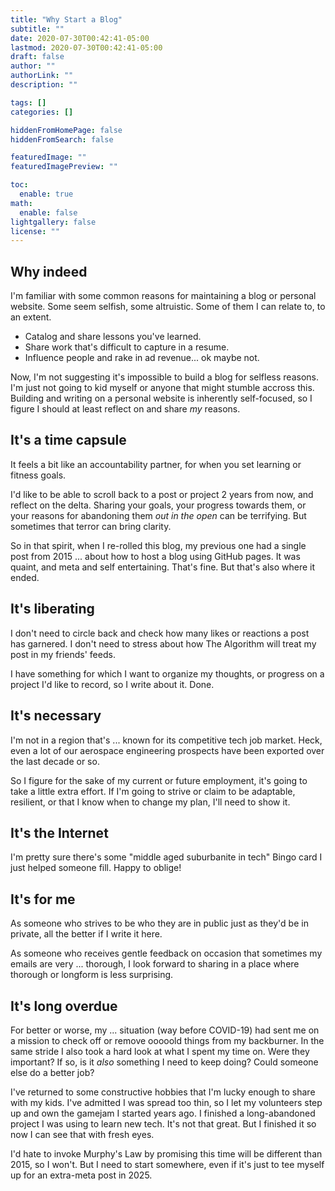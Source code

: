 ```yaml
---
title: "Why Start a Blog"
subtitle: ""
date: 2020-07-30T00:42:41-05:00
lastmod: 2020-07-30T00:42:41-05:00
draft: false 
author: ""
authorLink: ""
description: ""

tags: []
categories: []

hiddenFromHomePage: false
hiddenFromSearch: false

featuredImage: ""
featuredImagePreview: ""

toc:
  enable: true
math:
  enable: false
lightgallery: false
license: ""
---
```


## Why indeed

I'm familiar with some common reasons for maintaining a blog or personal website. Some seem selfish, some altruistic. Some of them I can relate to, to an extent.

<!--more-->

* Catalog and share lessons you've learned.
* Share work that's difficult to capture in a resume.
* Influence people and rake in ad revenue... ok maybe not.

Now, I'm not suggesting it's impossible to build a blog for selfless reasons. I'm just not going to kid myself or anyone that might stumble accross this. Building and writing on a personal website is inherently self-focused, so I figure I should at least reflect on and share *my* reasons.

## It's a time capsule
It feels a bit like an accountability partner, for when you set learning or fitness goals.

I'd like to be able to scroll back to a post or project 2 years from now, and reflect on the delta. Sharing your goals, your progress towards them, or your reasons for abandoning them *out in the open* can be terrifying. But sometimes that terror can bring clarity.

So in that spirit, when I re-rolled this blog, my previous one had a single post from 2015 ... about how to host a blog using GitHub pages. It was quaint, and meta and self entertaining. That's fine. But that's also where it ended.

## It's liberating
I don't need to circle back and check how many likes or reactions a post has garnered. I don't need to stress about how The Algorithm will treat my post in my friends' feeds.

I have something for which I want to organize my thoughts, or progress on a project I'd like to record, so I write about it. Done.

## It's necessary
I'm not in a region that's ... known for its competitive tech job market. Heck, even a lot of our aerospace engineering prospects have been exported over the last decade or so.

So I figure for the sake of my current or future employment, it's going to take a little extra effort. If I'm going to strive or claim to be adaptable, resilient, or that I know when to change my plan, I'll need to show it.

## It's the Internet
I'm pretty sure there's some "middle aged suburbanite in tech" Bingo card I just helped someone fill. Happy to oblige!

## It's for me
As someone who strives to be who they are in public just as they'd be in private, all the better if I write it here.

As someone who receives gentle feedback on occasion that sometimes my emails are very ... thorough, I look forward to sharing in a place where thorough or longform is less surprising.

## It's long overdue
For better or worse, my ... situation (way before COVID-19) had sent me on a mission to check off or remove ooooold things from my backburner. In the same stride I also took a hard look at what I spent my time on. Were they important? If so, is it *also* something I need to keep doing? Could someone else do a better job?

I've returned to some constructive hobbies that I'm lucky enough to share with my kids. I've admitted I was spread too thin, so I let my volunteers step up and own the gamejam I started years ago. I finished a long-abandoned project I was using to learn new tech. It's not that great. But I finished it so now I can see that with fresh eyes.

I'd hate to invoke Murphy's Law by promising this time will be different than 2015, so I won't. But I need to start somewhere, even if it's just to tee myself up for an extra-meta post in 2025.
